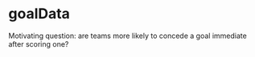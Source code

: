 # goalData

Motivating question: are teams more likely to concede a goal immediate after scoring one?
